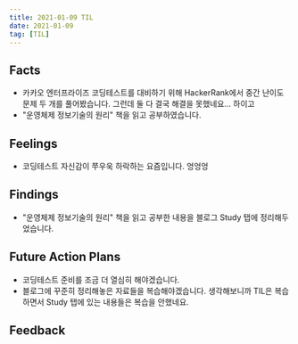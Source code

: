 ```yaml
---
title: 2021-01-09 TIL
date: 2021-01-09
tag: [TIL]
---
```


## Facts

- 카카오 엔터프라이즈 코딩테스트를 대비하기 위해 HackerRank에서 중간 난이도 문제 두 개를 풀어봤습니다. 그런데 둘 다 결국 해결을 못했네요... 하이고
- "운영체제 정보기술의 원리" 책을 읽고 공부하였습니다.

## Feelings

- 코딩테스트 자신감이 쭈우욱 하락하는 요즘입니다. 엉엉엉

## Findings

- "운영체제 정보기술의 원리" 책을 읽고 공부한 내용을 블로그 Study 탭에 정리해두었습니다.

## Future Action Plans

- 코딩테스트 준비를 조금 더 열심히 해야겠습니다.
- 블로그에 꾸준히 정리해놓은 자료들을 복습해야겠습니다. 생각해보니까 TIL은 복습하면서 Study 탭에 있는 내용들은 복습을 안했네요.

## Feedback
